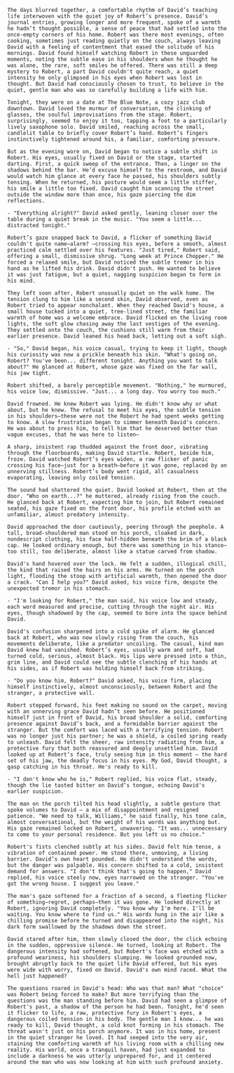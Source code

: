 <!-- {"visibility": false} -->

  `The days blurred together, a comfortable rhythm of David’s teaching life interwoven with the quiet joy of Robert’s presence. David’s journal entries, growing longer and more frequent, spoke of a warmth he hadn’t thought possible, a sense of peace that had settled into the once-empty corners of his home. Robert was there most evenings, often cooking, sometimes just reading quietly on the couch, always leaving David with a feeling of contentment that eased the solitude of his mornings. David found himself watching Robert in these unguarded moments, noting the subtle ease in his shoulders when he thought he was alone, the rare, soft smiles he offered. There was still a deep mystery to Robert, a part David couldn't quite reach, a quiet intensity he only glimpsed in his eyes when Robert was lost in thought. But David had consciously chosen to trust, to believe in the quiet, gentle man who was so carefully building a life with him.`

  `Tonight, they were on a date at The Blue Note, a cozy jazz club downtown. David loved the murmur of conversation, the clinking of glasses, the soulful improvisations from the stage. Robert, surprisingly, seemed to enjoy it too, tapping a foot to a particularly lively saxophone solo. David smiled, reaching across the small, candlelit table to briefly cover Robert’s hand. Robert’s fingers instinctively tightened around his, a familiar, comforting pressure.`

  `But as the evening wore on, David began to notice a subtle shift in Robert. His eyes, usually fixed on David or the stage, started darting. First, a quick sweep of the entrance. Then, a linger on the shadows behind the bar. He’d excuse himself to the restroom, and David would watch him glance at every face he passed, his shoulders subtly tensing. When he returned, his posture would seem a little stiffer, his smile a little too fixed. David caught him scanning the street outside the window more than once, his gaze piercing the dim reflections.`

  `- "Everything alright?" David asked gently, leaning closer over the table during a quiet break in the music. "You seem a little... distracted tonight."`

  `Robert’s gaze snapped back to David, a flicker of something David couldn't quite name—alarm? —crossing his eyes, before a smooth, almost practiced calm settled over his features. "Just tired," Robert said, offering a small, dismissive shrug. "Long week at Prince Chopper." He forced a relaxed smile, but David noticed the subtle tremor in his hand as he lifted his drink. David didn't push. He wanted to believe it was just fatigue, but a quiet, nagging suspicion began to form in his mind.`

  `They left soon after, Robert unusually quiet on the walk home. The tension clung to him like a second skin, David observed, even as Robert tried to appear nonchalant. When they reached David's house, a small house tucked into a quiet, tree-lined street, the familiar warmth of home was a welcome embrace. David flicked on the living room lights, the soft glow chasing away the last vestiges of the evening. They settled onto the couch, the cushions still warm from their earlier presence. David leaned his head back, letting out a soft sigh.`

  `- "So," David began, his voice casual, trying to keep it light, though his curiosity was now a prickle beneath his skin. "What's going on, Robert? You've been... different tonight. Anything you want to talk about?" He glanced at Robert, whose gaze was fixed on the far wall, his jaw tight.`

  `Robert shifted, a barely perceptible movement. "Nothing," he murmured, his voice low, dismissive. "Just... a long day. You worry too much."`

  `David frowned. He knew Robert was lying. He didn't know why or what about, but he knew. The refusal to meet his eyes, the subtle tension in his shoulders—these were not the Robert he had spent weeks getting to know. A slow frustration began to simmer beneath David's concern. He was about to press him, to tell him that he deserved better than vague excuses, that he was here to listen—`

  `A sharp, insistent rap thudded against the front door, vibrating through the floorboards, making David startle. Robert, beside him, froze. David watched Robert’s eyes widen, a raw flicker of panic crossing his face—just for a breath—before it was gone, replaced by an unnerving stillness. Robert’s body went rigid, all casualness evaporating, leaving only coiled tension.`

  `The sound had shattered the quiet. David looked at Robert, then at the door. "Who on earth...?" he muttered, already rising from the couch. He glanced back at Robert, expecting him to join, but Robert remained seated, his gaze fixed on the front door, his profile etched with an unfamiliar, almost predatory intensity.`

  `David approached the door cautiously, peering through the peephole. A tall, broad-shouldered man stood on his porch, cloaked in dark, nondescript clothing, his face half-hidden beneath the brim of a black cap. He looked ordinary enough, but there was something in his stance—too still, too deliberate, almost like a statue carved from shadow.`

  `David's hand hovered over the lock. He felt a sudden, illogical chill, the kind that raised the hairs on his arms. He turned on the porch light, flooding the stoop with artificial warmth, then opened the door a crack. "Can I help you?" David asked, his voice firm, despite the unexpected tremor in his stomach.`

  `- "I'm looking for Robert," the man said, his voice low and steady, each word measured and precise, cutting through the night air. His eyes, though shadowed by the cap, seemed to bore into the space behind David.`

  `David's confusion sharpened into a cold spike of alarm. He glanced back at Robert, who was now slowly rising from the couch, his movements deliberate, like a predator uncoiling. The casual, kind man David knew had vanished. Robert’s eyes, usually warm and soft, had turned cold, serious, almost black. His lips were pressed into a thin, grim line, and David could see the subtle clenching of his hands at his sides, as if Robert was holding himself back from striking.`

  `- "Do you know him, Robert?" David asked, his voice firm, placing himself instinctively, almost unconsciously, between Robert and the stranger, a protective wall.`

  `Robert stepped forward, his feet making no sound on the carpet, moving with an unnerving grace David hadn’t seen before. He positioned himself just in front of David, his broad shoulder a solid, comforting presence against David’s back, and a formidable barrier against the stranger. But the comfort was laced with a terrifying tension. Robert was no longer just his partner; he was a shield, a coiled spring ready to unleash. David felt the sheer, raw intensity radiating from him, a protective fury that both reassured and deeply unsettled him. David looked up at Robert’s face, truly seeing him in this moment – the hard set of his jaw, the deadly focus in his eyes. My God, David thought, a gasp catching in his throat. He's ready to kill.`

  `- "I don't know who he is," Robert replied, his voice flat, steady, though the lie tasted bitter on David’s tongue, echoing David's earlier suspicion.`

  `The man on the porch tilted his head slightly, a subtle gesture that spoke volumes to David – a mix of disappointment and resigned patience. "We need to talk, Williams," he said finally, his tone calm, almost conversational, but the weight of his words was anything but. His gaze remained locked on Robert, unwavering. "It was... unnecessary to come to your personal residence. But you left us no choice."`

  `Robert's fists clenched subtly at his sides. David felt him tense, a vibration of contained power. He stood there, unmoving, a living barrier. David’s own heart pounded. He didn't understand the words, but the danger was palpable. His concern shifted to a cold, insistent demand for answers. "I don't think that's going to happen," David replied, his voice steely now, eyes narrowed on the stranger. "You've got the wrong house. I suggest you leave."`

  `The man's gaze softened for a fraction of a second, a fleeting flicker of something—regret, perhaps—then it was gone. He looked directly at Robert, ignoring David completely. "You know why I'm here. I'll be waiting. You know where to find us." His words hung in the air like a chilling promise before he turned and disappeared into the night, his dark form swallowed by the shadows down the street.`

  `David stared after him, then slowly closed the door, the click echoing in the sudden, oppressive silence. He turned, looking at Robert. The dangerous intensity had softened, but Robert's face was etched with a profound weariness, his shoulders slumping. He looked grounded now, brought abruptly back to the quiet life David offered, but his eyes were wide with worry, fixed on David. David's own mind raced. What the hell just happened?`

  `The questions roared in David's head: Who was that man? What "choice" was Robert being forced to make? But more terrifying than the questions was the man standing before him. David had seen a glimpse of Robert's past, a shadow of the person he had been. Tonight, he'd seen it flicker to life, a raw, protective fury in Robert's eyes, a dangerous coiled tension in his body. The gentle man I know... he was ready to kill, David thought, a cold knot forming in his stomach. The threat wasn't just on his porch anymore. It was in his home, present in the quiet stranger he loved. It had seeped into the very air, staining the comforting warmth of his living room with a chilling new reality. His world, once a tranquil haven, had just expanded to include a darkness he was utterly unprepared for, and it centered around the man who was now looking at him with such profound anxiety.`
